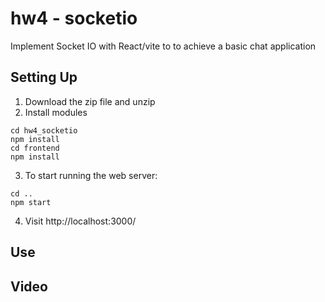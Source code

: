 # hw4 - socketio
Implement Socket IO with React/vite to to achieve a basic chat application

## Setting Up
1. Download the zip file and unzip
2. Install modules
```
cd hw4_socketio
npm install
cd frontend
npm install
```
3. To start running the web server:
```
cd ..
npm start
```
4. Visit http://localhost:3000/

## Use

## Video
